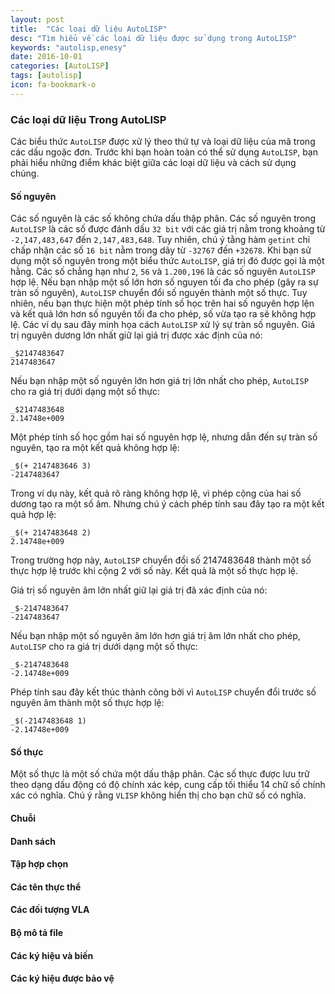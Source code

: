 ```yaml
---
layout: post
title:  "Các loại dữ liệu AutoLISP"
desc: "Tìm hiểu về các loại dữ liệu được sử dụng trong AutoLISP"
keywords: "autolisp,enesy"
date: 2016-10-01
categories: [AutoLISP]
tags: [autolisp]
icon: fa-bookmark-o
---
```


### Các loại dữ liệu Trong AutoLISP

Các biểu thức `AutoLISP` được xử lý theo thứ tự và loại dữ liệu của mã trong các dấu ngoặc đơn. Trước khi bạn hoàn toàn có thể sử dụng `AutoLISP`, bạn phải hiểu những điểm khác biệt giữa các loại dữ liệu và cách sử dụng chúng.

#### Số nguyên

Các số nguyên là các số không chứa dấu thập phân. Các số nguyên trong `AutoLISP` là các số được đánh dấu `32 bit` với các giá trị nằm trong khoảng từ `-2,147,483,647` đến `2,147,483,648`. Tuy nhiên, chú ý tằng hàm `getint` chỉ chấp nhận các số `16 bit` nằm trong dãy từ `-32767` đến `+32678`. Khi bạn sử dụng một số nguyên trong một biểu thức `AutoLISP`, giá trị đó được gọi là một hằng. Các số chẳng hạn như `2`, `56` và `1.200,196` là các số nguyên `AutoLISP` hợp lệ.
Nếu bạn nhập một số lớn hơn số nguyen tối đa cho phép (gây ra sự tràn số nguyên), `AutoLISP` chuyển đổi số nguyên thành một số thực. Tuy nhiên, nếu bạn thực hiện một phép tính số học trên hai số nguyên hợp lện và kết quả lớn hơn số nguyên tối đa cho phép, số vừa tạo ra sẽ không hợp lệ. Các ví dụ sau đây minh họa cách `AutoLISP` xử lý sự tràn số nguyên.
Giá trị nguyên dương lớn nhất giữ lại giá trị được xác định của nó:

```
_$2147483647
2147483647
```

Nếu bạn nhập một số nguyên lớn hơn giá trị lớn nhất cho phép, `AutoLISP` cho ra giá trị dưới dạng một số thực:

```
_$2147483648
2.14748e+009
```

Một phép tính số học gồm hai số nguyên hợp lệ, nhưng dẫn đến sự tràn số nguyên, tạo ra một kết quả không hợp lệ:

```
_$(+ 2147483646 3)
-2147483647
```

Trong ví dụ này, kết quả rõ ràng không hợp lệ, vì phép cộng của hai số dương tạo ra một số âm. Nhưng chú ý cách phép tính sau đây tạo ra một kết quả hợp lệ:

```
_$(+ 2147483648 2)
2.14748e+009
```

Trong trường hợp này, `AutoLISP` chuyển đổi số 2147483648 thành một số thực hợp lệ trước khi cộng 2 với số này. Kết quả là một số thực hợp lệ.

Giá trị số nguyên âm lớn nhất giữ lại giá trị đã xác định của nó:

```
_$-2147483647
-2147483647
```

Nếu bạn nhập một số nguyên âm lớn hơn giá trị âm lớn nhất cho phép, `AutoLISP` cho ra giá trị dưới dạng một số thực:

```
_$-2147483648
-2.14748e+009
```

Phép tính sau đây kết thúc thành công bởi vì `AutoLISP` chuyển đổi trước số nguyên âm thành một số thực hợp lệ:

```
_$(-2147483648 1)
-2.14748e+009
```

#### Số thực

Một số thực là một số chứa một dấu thập phân. Các số thực được lưu trữ theo dạng dấu động có độ chính xác kép, cung cấp tối thiểu 14 chữ số chính xác có nghĩa. Chú ý rằng `VLISP` không hiển thị cho bạn chữ số có nghĩa.

#### Chuỗi

#### Danh sách

#### Tập hợp chọn

#### Các tên thực thể


#### Các đối tượng VLA

#### Bộ mô tả file

#### Các ký hiệu và biến

#### Các ký hiệu được bảo vệ




